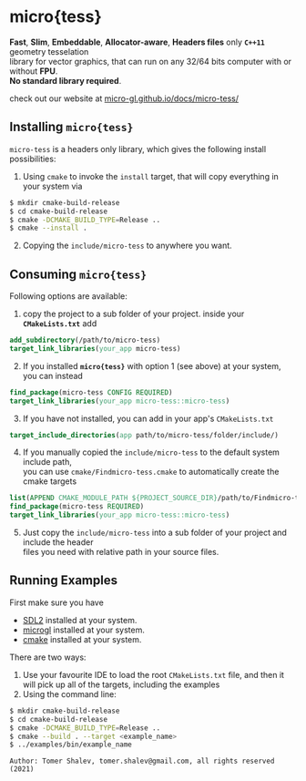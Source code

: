# micro{tess}

**Fast**, **Slim**, **Embeddable**, **Allocator-aware**, **Headers files** only **`C++11`** geometry tesselation  
library for vector graphics, that can run on any 32/64 bits computer with or without **FPU**.  
**No standard library required**.

check out our website at [micro-gl.github.io/docs/micro-tess/](micro-gl.github.io/)

## Installing `micro{tess}`
`micro-tess` is a headers only library, which gives the following install possibilities:
1. Using `cmake` to invoke the `install` target, that will copy everything in your system via
```bash
$ mkdir cmake-build-release
$ cd cmake-build-release
$ cmake -DCMAKE_BUILD_TYPE=Release ..
$ cmake --install .
```
2. Copying the `include/micro-tess` to anywhere you want.

## Consuming `micro{tess}`
Following options are available:
1. copy the project to a sub folder of your project. inside your **`CMakeLists.txt`** add
```cmake
add_subdirectory(/path/to/micro-tess)
target_link_libraries(your_app micro-tess)
```
2. If you installed **`micro{tess}`** with option 1 (see above) at your system, you can instead
```cmake
find_package(micro-tess CONFIG REQUIRED)
target_link_libraries(your_app micro-tess::micro-tess)
```
3. If you have not installed, you can add in your app's `CMakeLists.txt`
```cmake
target_include_directories(app path/to/micro-tess/folder/include/)
```
4. If you manually copied the `include/micro-tess` to the default system include path,  
   you can use `cmake/Findmicro-tess.cmake` to automatically create the cmake targets
```cmake
list(APPEND CMAKE_MODULE_PATH ${PROJECT_SOURCE_DIR}/path/to/Findmicro-tess/folder)
find_package(micro-tess REQUIRED)
target_link_libraries(your_app micro-tess::micro-tess)
```
5. Just copy the `include/micro-tess` into a sub folder of your project and include the header  
   files you need with relative path in your source files.

## Running Examples
First make sure you have
- [SDL2](https://www.libsdl.org/) installed at your system.
- [microgl](https://github.com/micro-gl/micro-gl) installed at your system.
- [cmake](https://cmake.org/download/) installed at your system.

There are two ways:
1. Use your favourite IDE to load the root `CMakeLists.txt` file, and then it   
   will pick up all of the targets, including the examples
2. Using the command line:
```bash
$ mkdir cmake-build-release
$ cd cmake-build-release
$ cmake -DCMAKE_BUILD_TYPE=Release ..
$ cmake --build . --target <example_name>
$ ../examples/bin/example_name
```

```text
Author: Tomer Shalev, tomer.shalev@gmail.com, all rights reserved (2021)
```
